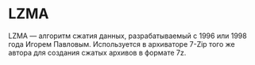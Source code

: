 # LZMA

LZMA — алгоритм сжатия данных, разрабатываемый с 1996 или 1998 года Игорем Павловым.
Используется в архиваторе 7-Zip того же автора для создания сжатых архивов в формате 7z.